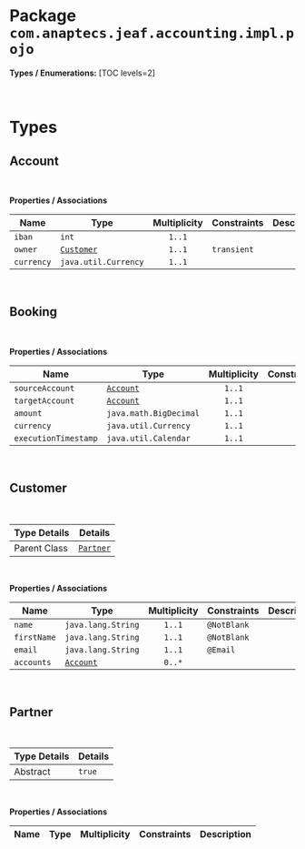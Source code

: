 # Package `com.anaptecs.jeaf.accounting.impl.pojo`

**Types / Enumerations:**
[TOC levels=2]

<br>

# Types
## Account



<br>

**Properties / Associations**

| Name | Type | Multiplicity | Constraints | Description |
|------|------|:------------:|-------------|-------------|
| `iban` | `int` | `1..1` |  |  |
| `owner` | [`Customer`](#customer) | `1..1` | `transient`<br> |  |
| `currency` | `java.util.Currency` | `1..1` |  |  |

<br>

## Booking



<br>

**Properties / Associations**

| Name | Type | Multiplicity | Constraints | Description |
|------|------|:------------:|-------------|-------------|
| `sourceAccount` | [`Account`](#account) | `1..1` |  |  |
| `targetAccount` | [`Account`](#account) | `1..1` |  |  |
| `amount` | `java.math.BigDecimal` | `1..1` |  |  |
| `currency` | `java.util.Currency` | `1..1` |  |  |
| `executionTimestamp` | `java.util.Calendar` | `1..1` |  |  |

<br>

## Customer


<br>

| Type Details | Details         | 
|--------------|-----------------|
| Parent Class  | [`Partner`](#partner) |


<br>

**Properties / Associations**

| Name | Type | Multiplicity | Constraints | Description |
|------|------|:------------:|-------------|-------------|
| `name` | `java.lang.String` | `1..1` | `@NotBlank`<br> |  |
| `firstName` | `java.lang.String` | `1..1` | `@NotBlank`<br> |  |
| `email` | `java.lang.String` | `1..1` | `@Email`<br> |  |
| `accounts` | [`Account`](#account) | `0..*` |  |  |

<br>

## Partner


<br>

| Type Details | Details         | 
|--------------|-----------------|
| Abstract | `true` |


<br>

**Properties / Associations**

| Name | Type | Multiplicity | Constraints | Description |
|------|------|:------------:|-------------|-------------|

<br>




